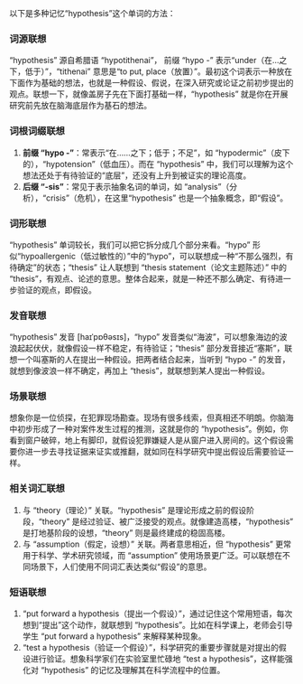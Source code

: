 以下是多种记忆“hypothesis”这个单词的方法：

### 词源联想
“hypothesis” 源自希腊语 “hypotithenai”， 前缀 “hypo -” 表示“under（在…之下，低于）”，“tithenai” 意思是“to put, place（放置）”。最初这个词表示一种放在下面作为基础的想法，也就是一种假设、假说，在深入研究或论证之前初步提出的观点。联想一下，就像盖房子先在下面打基础一样，“hypothesis” 就是你在开展研究前先放在脑海底层作为基石的想法。

### 词根词缀联想
1. **前缀 “hypo -”**：常表示“在……之下；低于；不足”，如 “hypodermic”（皮下的），“hypotension”（低血压）。而在 “hypothesis” 中，我们可以理解为这个想法还处于有待验证的“底层”，还没有上升到被证实的理论高度。
2. **后缀 “-sis”**：常见于表示抽象名词的单词，如 “analysis”（分析），“crisis”（危机），在这里“hypothesis” 也是一个抽象概念，即“假设”。

### 词形联想
“hypothesis” 单词较长，我们可以把它拆分成几个部分来看。“hypo” 形似“hypoallergenic（低过敏性的）”中的“hypo”，可以联想成一种“不那么强烈，有待确定”的状态；“thesis” 让人联想到 “thesis statement（论文主题陈述）” 中的 “thesis”，有观点、论述的意思。整体合起来，就是一种还不那么确定、有待进一步验证的观点，即假设。

### 发音联想
“hypothesis” 发音 [haɪˈpɒθəsɪs]，“hypo” 发音类似“海波”，可以想象海边的波浪起起伏伏，就像假设一样不稳定，有待验证；“thesis” 部分发音接近“塞斯”，联想一个叫塞斯的人在提出一种假设。把两者结合起来，当听到 “hypo -” 的发音，就想到像波浪一样不确定，再加上 “thesis”，就联想到某人提出一种假设。

### 场景联想
想象你是一位侦探，在犯罪现场勘查。现场有很多线索，但真相还不明朗。你脑海中初步形成了一种对案件发生过程的推测，这就是你的 “hypothesis”。例如，你看到窗户破碎，地上有脚印，就假设犯罪嫌疑人是从窗户进入房间的。这个假设需要你进一步去寻找证据来证实或推翻，就如同在科学研究中提出假设后需要验证一样。

### 相关词汇联想
1. 与 “theory（理论）” 关联。“hypothesis” 是理论形成之前的假设阶段，“theory” 是经过验证、被广泛接受的观点。就像建造高楼，“hypothesis” 是打地基阶段的设想，“theory” 则是最终建成的稳固高楼。
2. 与 “assumption（假定，设想）” 关联。两者意思相近，但 “hypothesis” 更常用于科学、学术研究领域，而 “assumption” 使用场景更广泛。可以联想在不同场景下，人们使用不同词汇表达类似“假设”的意思。

### 短语联想
1. “put forward a hypothesis（提出一个假设）”，通过记住这个常用短语，每次想到“提出”这个动作，就联想到 “hypothesis”。比如在科学课上，老师会引导学生 “put forward a hypothesis” 来解释某种现象。
2. “test a hypothesis（验证一个假设）”，科学研究的重要步骤就是对提出的假设进行验证。想象科学家们在实验室里忙碌地 “test a hypothesis”，这样能强化对 “hypothesis” 的记忆及理解其在科学流程中的位置。 